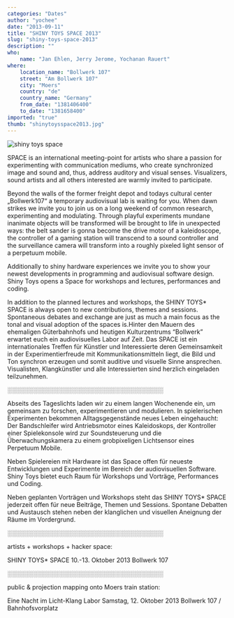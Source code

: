 ```yaml
---
categories: "Dates"
author: "yochee"
date: "2013-09-11"
title: "SHINY TOYS SPACE 2013"
slug: "shiny-toys-space-2013"
description: ""
who: 
    name: "Jan Ehlen, Jerry Jerome, Yochanan Rauert"
where: 
    location_name: "Bollwerk 107"
    street: "Am Bollwerk 107"
    city: "Moers"
    country: "de"
    country_name: "Germany"
    from_date: "1381406400"
    to_date: "1381658400"
imported: "true"
thumb: "shinytoysspace2013.jpg"
---
```



![shiny toys space](shinytoysspace2013.jpg) 

SPACE is an international meeting-point for artists who share a passion for experimenting with communication mediums, who create synchronized image and sound and, thus, address auditory and visual senses. Visualizers, sound artists and all others interested are warmly invited to participate.


Beyond the walls of the former freight depot and todays cultural center „Bollwerk107“ a temporary audiovisual lab is waiting for you. When dawn strikes we invite you to join us on a long weekend of common research, experimenting and modulating. Through playful experiments mundane inanimate objects will be transformed will be brought to life in unexpected ways: the belt sander is gonna become the drive motor of a kaleidoscope, the controller of a gaming station will transcend to a sound controller and the surveillance camera will transform into a roughly pixeled light sensor of a perpetuum mobile.

Additionally to shiny hardware experiences we invite you to show your newest developments in programming and audiovisual software design. Shiny Toys opens a Space for workshops and lectures, performances and coding.

In addition to the planned lectures and workshops, the SHINY TOYS* SPACE is always open to new contributions, themes and sessions. Spontaneous debates and exchange are just as much a main focus as the tonal and visual adoption of the spaces is.Hinter den Mauern des ehemaligen Güterbahnhofs und heutigen Kulturzentrums “Bollwerk” erwartet euch ein audiovisuelles Labor auf Zeit. Das SPACE ist ein internationales Treffen für Künstler und Interessierte deren Gemeinsamkeit in der Experimentierfreude mit Kommunikationsmitteln liegt, die Bild und Ton synchron erzeugen und somit auditive und visuelle Sinne ansprechen. Visualisten, Klangkünstler und alle Interessierten sind herzlich eingeladen teilzunehmen.

░░░░░░░░░░░░░░░░░░░░░░░░░░░░░░░░░░░░

Abseits des Tageslichts laden wir zu einem langen Wochenende ein, um gemeinsam zu forschen, experimentieren und modulieren. In spielerischen Experimenten bekommen Alltagsgegenstände neues Leben eingehaucht: Der Bandschleifer wird Antriebsmotor eines Kaleidoskops, der Kontroller einer Spielekonsole wird zur Soundsteuerung und die Überwachungskamera zu einem grobpixeligen Lichtsensor eines Perpetuum Mobile.

Neben Spielereien mit Hardware ist das Space offen für neueste Entwicklungen und Experimente im Bereich der audiovisuellen Software. Shiny Toys bietet euch Raum für Workshops und Vorträge, Performances und Coding.

Neben geplanten Vorträgen und Workshops steht das SHINY TOYS* SPACE jederzeit offen für neue Beiträge, Themen und Sessions. Spontane Debatten und Austausch stehen neben der klanglichen und visuellen Aneignung der Räume im Vordergrund.


░░░░░░░░░░░░░░░░░░░░░░░░░░░░░░░░░░░░

artists + workshops + hacker space:

SHINY TOYS* SPACE
10.-13. Oktober 2013
Bollwerk 107


░░░░░░░░░░░░░░░░░░░░░░░░░░░░░░░░░░░░

public & projection mapping onto Moers train station:

Eine Nacht im Licht-Klang Labor
Samstag, 12. Oktober 2013
Bollwerk 107 / Bahnhofsvorplatz